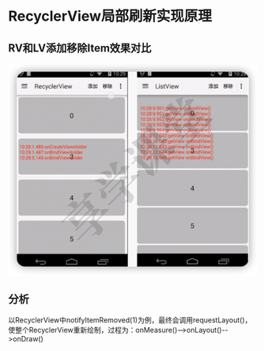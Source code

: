 # RecyclerView局部刷新实现原理

## RV和LV添加移除Item效果对比
![](img/ec9031e0.png)

## 分析
以RecyclerView中notifyItemRemoved(1)为例，最终会调用requestLayout()，使整个RecyclerView重新绘制，过程为：onMeasure()-->onLayout()-->onDraw()